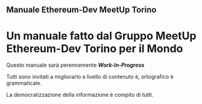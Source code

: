 ## Manuale Ethereum-Dev MeetUp Torino
# Un manuale fatto dal **Gruppo MeetUp Ethereum-Dev Torino** per il Mondo

Questo manuale sarà perennemente ***Work-In-Progress***

Tutti sono invitati a migliorarlo a livello di contenuto è, ortografico è grammaticale.

La democratizzazione della informazione è compito di tutti. 